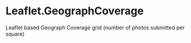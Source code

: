 # Leaflet.GeographCoverage
Leaflet based Geograph Coverage grid (number of photos submitted per square) 
